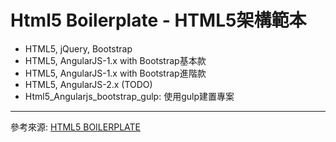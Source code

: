 # Html5 Boilerplate - HTML5架構範本

* HTML5, jQuery, Bootstrap
* HTML5, AngularJS-1.x with Bootstrap基本款
* HTML5, AngularJS-1.x with Bootstrap進階款
* HTML5, AngularJS-2.x (TODO)
* Html5_Angularjs_bootstrap_gulp: 使用gulp建置專案

---
參考來源: [HTML5 BOILERPLATE](https://html5boilerplate.com/)
